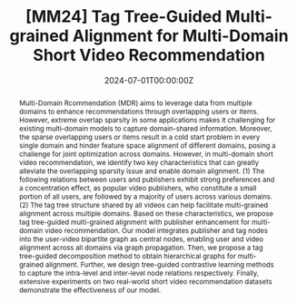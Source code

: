 ---
title: '[MM24] Tag Tree-Guided Multi-grained Alignment for Multi-Domain Short Video Recommendation'

# Authors
# If you created a profile for a user (e.g. the default `admin` user), write the username (folder name) here
# and it will be replaced with their full name and linked to their profile.
authors: [Yuting Zhang, Zhao Zhang, Yiqing Wu, Ying Sun, Fuzhen Zhuang, Wenhui Yu, Lantao Hu, Han Li, Kun Gai, Zhulin An, Yongjun Xu]

# Author notes (optional)
author_notes: []

date: '2024-07-01T00:00:00Z'
doi: ''

# Schedule page publish date (NOT publication's date).
publishDate: '2024-07-01T00:00:00Z'

# Publication type.
# Accepts a single type but formatted as a YAML list (for Hugo requirements).
# Enter a publication type from the CSL standard.
publication_types: ['paper-conference']

# Publication name and optional abbreviated publication name.
publication: In Proceedings of The 32nd ACM International Conference on Multimedia
publication_short: ACM MM-2024

abstract: "Multi-Domain Rcommendation (MDR) aims to leverage data from multiple domains to enhance recommendations through overlapping users or items. However, extreme overlap sparsity in some applications makes it challenging for existing multi-domain models to capture domain-shared information. Moreover, the sparse overlapping users or items result in a cold start problem in every single domain and hinder feature space alignment of different domains, posing a challenge for joint optimization across domains. However, in multi-domain short video recommendation, we identify two key characteristics that can greatly alleviate the overlapping sparsity issue and enable domain alignment. (1) The following relations between users and publishers exhibit strong preferences and a concentration effect, as popular video publishers, who constitute a small portion of all users, are followed by a majority of users across various domains. (2) The tag tree structure shared by all videos can help facilitate multi-grained alignment across multiple domains. Based on these characteristics, we propose tag tree-guided multi-grained alignment with publisher enhancement for multi-domain video recommendation. Our model integrates publisher and tag nodes into the user-video bipartite graph as central nodes, enabling user and video alignment across all domains via graph propagation. Then, we propose a tag tree-guided decomposition method to obtain hierarchical graphs for multi-grained alignment. Further, we design tree-guided contrastive learning methods to capture the intra-level and inter-level node relations respectively. Finally, extensive experiments on two real-world short video recommendation datasets demonstrate the effectiveness of our model."

# Summary. An optional shortened abstract.
summary: Multi-Domain Recommendation (MDR) aims to leverage data from multiple domains to enhance recommendations through overlapping users or items...

tags: []

# Display this page in the Featured widget?
featured: true

# Custom links (uncomment lines below)
# links:
# - name: Custom Link
#   url: http://example.org

url_pdf: ''
url_code: ''
url_dataset: ''
url_poster: ''
url_project: ''
url_slides: ''
url_source: ''
url_video: ''
---